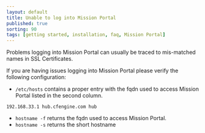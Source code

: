 ```yaml
---
layout: default
title: Unable to log into Mission Portal
published: true
sorting: 90
tags: [getting started, installation, faq, Mission Portal]
---
```


Problems logging into Mission Portal can usually be traced to mis-matched names
in SSL Certificates.

If you are having issues logging into Mission Portal please verify the following
configuration:

* `/etc/hosts` contains a proper entry with the fqdn used to access Mission
  Portal listed in the second column.

```
192.168.33.1 hub.cfengine.com hub
```

* `hostname -f` returns the fqdn used to access Mission Portal.
* `hostname -s` returns the short hostname
